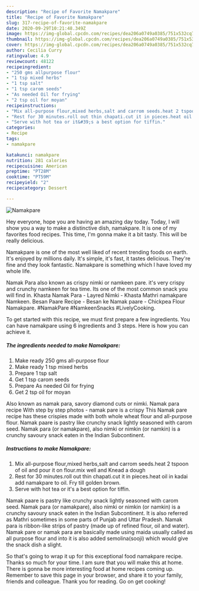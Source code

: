 ```yaml
---
description: "Recipe of Favorite Namakpare"
title: "Recipe of Favorite Namakpare"
slug: 317-recipe-of-favorite-namakpare
date: 2020-09-29T10:21:48.349Z
image: https://img-global.cpcdn.com/recipes/dea206a0749a0385/751x532cq70/namakpare-recipe-main-photo.jpg
thumbnail: https://img-global.cpcdn.com/recipes/dea206a0749a0385/751x532cq70/namakpare-recipe-main-photo.jpg
cover: https://img-global.cpcdn.com/recipes/dea206a0749a0385/751x532cq70/namakpare-recipe-main-photo.jpg
author: Cecilia Curry
ratingvalue: 4.9
reviewcount: 48122
recipeingredient:
- "250 gms allpurpose flour"
- "1 tsp mixed herbs"
- "1 tsp salt"
- "1 tsp carom seeds"
- "As needed Oil for frying"
- "2 tsp oil for moyan"
recipeinstructions:
- "Mix all-purpose flour,mixed herbs,salt and carrom seeds.heat 2 tspoon of oil and pour it on flour.mix well and Knead a dough"
- "Rest for 30 minutes.roll out thin chapati.cut it in pieces.heat oil in kadai add namakpare to oil. Fry till golden brown."
- "Serve with hot tea or it&#39;s a best option for tiffin."
categories:
- Recipe
tags:
- namakpare

katakunci: namakpare 
nutrition: 281 calories
recipecuisine: American
preptime: "PT28M"
cooktime: "PT59M"
recipeyield: "2"
recipecategory: Dessert

---
```



![Namakpare](https://img-global.cpcdn.com/recipes/dea206a0749a0385/751x532cq70/namakpare-recipe-main-photo.jpg)

Hey everyone, hope you are having an amazing day today. Today, I will show you a way to make a distinctive dish, namakpare. It is one of my favorites food recipes. This time, I'm gonna make it a bit tasty. This will be really delicious.

Namakpare is one of the most well liked of recent trending foods on earth. It's enjoyed by millions daily. It's simple, it's fast, it tastes delicious. They're fine and they look fantastic. Namakpare is something which I have loved my whole life.

Namak Para also known as crispy nimki or namkeen pare. it&#39;s very crispy and crunchy namkeen for tea time. Its one of the most common snack you will find in. Khasta Namak Para - Layred Nimki - Khasta Mathri namakpare Namkeen. Besan Paare Recipe - Besan ke Namak paare - Chickpea Flour Namakpare. #NamakPare #NamkeenSnacks #LivelyCooking.


To get started with this recipe, we must first prepare a few ingredients. You can have namakpare using 6 ingredients and 3 steps. Here is how you can achieve it.

<!--inarticleads1-->

##### The ingredients needed to make Namakpare:

1. Make ready 250 gms all-purpose flour
1. Make ready 1 tsp mixed herbs
1. Prepare 1 tsp salt
1. Get 1 tsp carom seeds
1. Prepare As needed Oil for frying
1. Get 2 tsp oil for moyan


Also known as namak para, savory diamond cuts or nimki. Namak para recipe With step by step photos - namak pare is a crispy This Namak pare recipe has these crispies made with both whole wheat flour and all-purpose flour. Namak paare is pastry like crunchy snack lightly seasoned with carom seed. Namak para (or namakpare), also nimki or nimkin (or namkin) is a crunchy savoury snack eaten in the Indian Subcontinent. 

<!--inarticleads2-->

##### Instructions to make Namakpare:

1. Mix all-purpose flour,mixed herbs,salt and carrom seeds.heat 2 tspoon of oil and pour it on flour.mix well and Knead a dough
1. Rest for 30 minutes.roll out thin chapati.cut it in pieces.heat oil in kadai add namakpare to oil. Fry till golden brown.
1. Serve with hot tea or it&#39;s a best option for tiffin.


Namak paare is pastry like crunchy snack lightly seasoned with carom seed. Namak para (or namakpare), also nimki or nimkin (or namkin) is a crunchy savoury snack eaten in the Indian Subcontinent. It is also referred as Mathri sometimes in some parts of Punjab and Uttar Pradesh. Namak para is ribbon-like strips of pastry (made up of refined flour, oil and water). Namak pare or namak para are basically made using maida usually called as all purpose flour and into it is also added semolina(sooji) which would give the snack dish a slight. 

So that's going to wrap it up for this exceptional food namakpare recipe. Thanks so much for your time. I am sure that you will make this at home. There is gonna be more interesting food at home recipes coming up. Remember to save this page in your browser, and share it to your family, friends and colleague. Thank you for reading. Go on get cooking!
